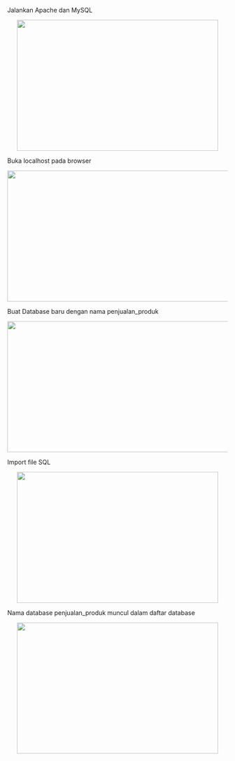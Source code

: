 Jalankan Apache dan MySQL  
<p align="center">
  <img width="460" height="300" src="https://i.imgur.com/UMtdPFF.png">
</p>

Buka localhost pada browser
<p align="center">
  <img width="660" height="300" src="https://i.imgur.com/wBQ6tiw.png">
</p>

Buat Database baru dengan nama penjualan_produk
<p align="center">
  <img width="750" height="300" src="https://i.imgur.com/ULK5zTA.png">
</p>

Import file SQL 
<p align="center">
  <img width="460" height="300" src="https://i.imgur.com/c26fyFM.png">
</p>

Nama database penjualan_produk muncul dalam daftar database
<p align="center">
  <img width="460" height="300" src="https://i.imgur.com/2a1Osqz.png">
</p>

